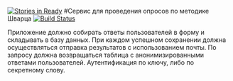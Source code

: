 [![Stories in Ready](https://badge.waffle.io/zimy/questionnaire.png?label=ready&title=Ready)](https://waffle.io/zimy/questionnaire)
#Сервис для проведения опросов по методике Шварца [![Build Status](https://travis-ci.org/zimy/questionnaire.svg?branch=master)](https://travis-ci.org/zimy/questionnaire)

Приложение должно собирать ответы пользователей в форму и складывать в базу данных.
При каждом успешном сохранении должна осуществляться отправка результатов с использованием почты.
По запросу должна возвращаться таблица с анонимизированными ответами пользователей. Аутентификация по ключу, либо по секретному слову.
